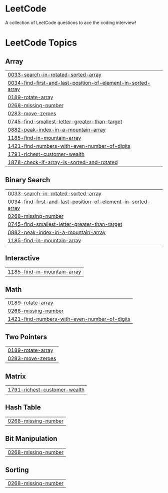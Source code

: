 # LeetCode
A collection of LeetCode questions to ace the coding interview!

<!---LeetCode Topics Start-->
# LeetCode Topics
## Array
|  |
| ------- |
| [0033-search-in-rotated-sorted-array](https://github.com/Cid-Kagenou-17/LeetCode/tree/master/0033-search-in-rotated-sorted-array) |
| [0034-find-first-and-last-position-of-element-in-sorted-array](https://github.com/Cid-Kagenou-17/LeetCode/tree/master/0034-find-first-and-last-position-of-element-in-sorted-array) |
| [0189-rotate-array](https://github.com/Cid-Kagenou-17/LeetCode/tree/master/0189-rotate-array) |
| [0268-missing-number](https://github.com/Cid-Kagenou-17/LeetCode/tree/master/0268-missing-number) |
| [0283-move-zeroes](https://github.com/Cid-Kagenou-17/LeetCode/tree/master/0283-move-zeroes) |
| [0745-find-smallest-letter-greater-than-target](https://github.com/Cid-Kagenou-17/LeetCode/tree/master/0745-find-smallest-letter-greater-than-target) |
| [0882-peak-index-in-a-mountain-array](https://github.com/Cid-Kagenou-17/LeetCode/tree/master/0882-peak-index-in-a-mountain-array) |
| [1185-find-in-mountain-array](https://github.com/Cid-Kagenou-17/LeetCode/tree/master/1185-find-in-mountain-array) |
| [1421-find-numbers-with-even-number-of-digits](https://github.com/Cid-Kagenou-17/LeetCode/tree/master/1421-find-numbers-with-even-number-of-digits) |
| [1791-richest-customer-wealth](https://github.com/Cid-Kagenou-17/LeetCode/tree/master/1791-richest-customer-wealth) |
| [1878-check-if-array-is-sorted-and-rotated](https://github.com/Cid-Kagenou-17/LeetCode/tree/master/1878-check-if-array-is-sorted-and-rotated) |
## Binary Search
|  |
| ------- |
| [0033-search-in-rotated-sorted-array](https://github.com/Cid-Kagenou-17/LeetCode/tree/master/0033-search-in-rotated-sorted-array) |
| [0034-find-first-and-last-position-of-element-in-sorted-array](https://github.com/Cid-Kagenou-17/LeetCode/tree/master/0034-find-first-and-last-position-of-element-in-sorted-array) |
| [0268-missing-number](https://github.com/Cid-Kagenou-17/LeetCode/tree/master/0268-missing-number) |
| [0745-find-smallest-letter-greater-than-target](https://github.com/Cid-Kagenou-17/LeetCode/tree/master/0745-find-smallest-letter-greater-than-target) |
| [0882-peak-index-in-a-mountain-array](https://github.com/Cid-Kagenou-17/LeetCode/tree/master/0882-peak-index-in-a-mountain-array) |
| [1185-find-in-mountain-array](https://github.com/Cid-Kagenou-17/LeetCode/tree/master/1185-find-in-mountain-array) |
## Interactive
|  |
| ------- |
| [1185-find-in-mountain-array](https://github.com/Cid-Kagenou-17/LeetCode/tree/master/1185-find-in-mountain-array) |
## Math
|  |
| ------- |
| [0189-rotate-array](https://github.com/Cid-Kagenou-17/LeetCode/tree/master/0189-rotate-array) |
| [0268-missing-number](https://github.com/Cid-Kagenou-17/LeetCode/tree/master/0268-missing-number) |
| [1421-find-numbers-with-even-number-of-digits](https://github.com/Cid-Kagenou-17/LeetCode/tree/master/1421-find-numbers-with-even-number-of-digits) |
## Two Pointers
|  |
| ------- |
| [0189-rotate-array](https://github.com/Cid-Kagenou-17/LeetCode/tree/master/0189-rotate-array) |
| [0283-move-zeroes](https://github.com/Cid-Kagenou-17/LeetCode/tree/master/0283-move-zeroes) |
## Matrix
|  |
| ------- |
| [1791-richest-customer-wealth](https://github.com/Cid-Kagenou-17/LeetCode/tree/master/1791-richest-customer-wealth) |
## Hash Table
|  |
| ------- |
| [0268-missing-number](https://github.com/Cid-Kagenou-17/LeetCode/tree/master/0268-missing-number) |
## Bit Manipulation
|  |
| ------- |
| [0268-missing-number](https://github.com/Cid-Kagenou-17/LeetCode/tree/master/0268-missing-number) |
## Sorting
|  |
| ------- |
| [0268-missing-number](https://github.com/Cid-Kagenou-17/LeetCode/tree/master/0268-missing-number) |
<!---LeetCode Topics End-->
